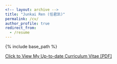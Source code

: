 ```yaml
---
<!-- layout: archive -->
title: "Junkai Ren (任君凯)"
permalink: /cv/
author_profile: true
redirect_from:
  - /resume
---
```


{% include base_path %}

[Click to View My Up-to-date Curriculum Vitae [PDF]](http://jkren6.github.io/files/junkairen_cv.pdf)

<!-- <embed src="http://jkren6.github.io/files/jkren_cv.pdf" width="650" height="1800" type='application/pdf'> -->

